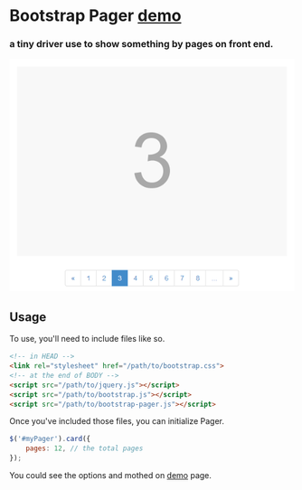 
# Bootstrap Pager **[demo](http://4074.github.io/bootstrap-pager)**
### a tiny driver use to show something by pages on front end.

![page](lib/page.png)

## Usage

To use, you'll need to include files like so.

```html
<!-- in HEAD -->
<link rel="stylesheet" href="/path/to/bootstrap.css">
<!-- at the end of BODY -->
<script src="/path/to/jquery.js"></script>
<script src="/path/to/bootstrap.js"></script>
<script src="/path/to/bootstrap-pager.js"></script>
```

Once you've included those files, you can initialize Pager.

```javascript
$('#myPager').card({
    pages: 12, // the total pages
});
```

You could see the options and mothed on [demo](http://4074.github.io/bootstrap-pager) page.